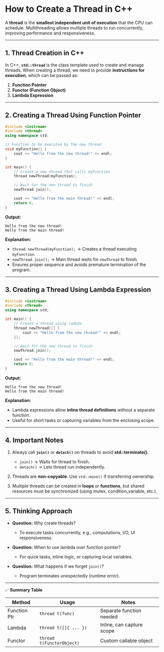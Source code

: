 # **How to Create a Thread in C++**

A **thread** is the **smallest independent unit of execution** that the CPU can schedule. Multithreading allows multiple threads to run concurrently, improving performance and responsiveness.

---

## **1. Thread Creation in C++**

In C++, **`std::thread`** is the class template used to create and manage threads. When creating a thread, we need to provide **instructions for execution**, which can be passed as:

1. **Function Pointer**
2. **Functor (Function Object)**
3. **Lambda Expression**

---

## **2. Creating a Thread Using Function Pointer**

```cpp
#include <iostream>
#include <thread>
using namespace std;

// Function to be executed by the new thread
void myFunction() {
    cout << "Hello from the new thread!" << endl;
}

int main() {
    // Create a new thread that calls myFunction
    thread newThread(myFunction);

    // Wait for the new thread to finish
    newThread.join();

    cout << "Hello from the main thread!" << endl;
    return 0;
}
```

**Output:**

```
Hello from the new thread!
Hello from the main thread!
```

**Explanation:**

* `thread newThread(myFunction);` → Creates a thread executing `myFunction`.
* `newThread.join();` → Main thread waits for `newThread` to finish.
* Ensures proper sequence and avoids premature termination of the program.

---

## **3. Creating a Thread Using Lambda Expression**

```cpp
#include <iostream>
#include <thread>
using namespace std;

int main() {
    // Create a thread using lambda
    thread newThread([] {
        cout << "Hello from the new thread!" << endl;
    });

    // Wait for the new thread to finish
    newThread.join();

    cout << "Hello from the main thread!" << endl;
    return 0;
}
```

**Output:**

```
Hello from the new thread!
Hello from the main thread!
```

**Explanation:**

* Lambda expressions allow **inline thread definitions** without a separate function.
* Useful for short tasks or capturing variables from the enclosing scope.

---

## **4. Important Notes**

1. Always call **`join()`** or **`detach()`** on threads to avoid **std::terminate()**.

   * `join()` → Waits for thread to finish.
   * `detach()` → Lets thread run independently.
2. Threads are **non-copyable**. Use `std::move()` if transferring ownership.
3. Multiple threads can be created in **loops** or **functions**, but shared resources must be synchronized (using mutex, condition_variable, etc.).

---

## **5. Thinking Approach**

* **Question:** Why create threads?

  * To execute tasks concurrently, e.g., computations, I/O, UI responsiveness.
* **Question:** When to use lambda over function pointer?

  * For quick tasks, inline logic, or capturing local variables.
* **Question:** What happens if we forget `join()`?

  * Program terminates unexpectedly (runtime error).

---

✅ **Summary Table**

| Method       | Usage                     | Notes                     |
| ------------ | ------------------------- | ------------------------- |
| Function Ptr | `thread t(func)`          | Separate function needed  |
| Lambda       | `thread t([]{ ... })`     | Inline, can capture scope |
| Functor      | `thread t(FunctorObject)` | Custom callable object    |

